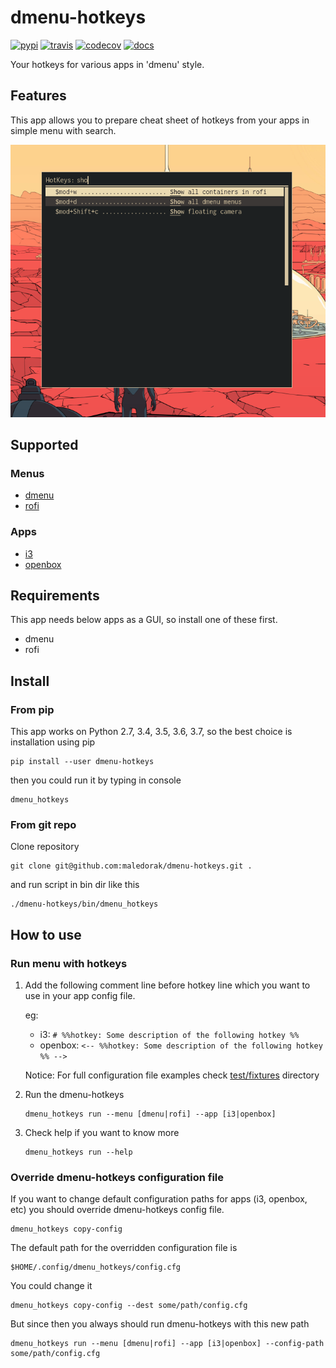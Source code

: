 dmenu-hotkeys
=============
[![pypi](https://img.shields.io/pypi/v/dmenu_hotkeys.svg)](https://pypi.python.org/pypi/dmenu_hotkeys)
[![travis](https://img.shields.io/travis/maledorak/dmenu-hotkeys.svg)](https://travis-ci.org/maledorak/dmenu-hotkeys)
[![codecov](https://codecov.io/gh/maledorak/dmenu-hotkeys/branch/master/graph/badge.svg)](https://codecov.io/gh/maledorak/dmenu-hotkeys)
[![docs](https://readthedocs.org/projects/dmenu-hotkeys/badge/?version=latest)](https://dmenu-hotkeys.readthedocs.io/en/latest/?badge=latest)

Your hotkeys for various apps in 'dmenu' style.

Features
--------
This app allows you to prepare cheat sheet of hotkeys from your apps in simple menu with search.

![screenshot](docs/shot.png)

Supported
---------

### Menus
* [dmenu](https://tools.suckless.org/dmenu/)
* [rofi](https://github.com/davatorium/rofi)

### Apps
* [i3](https://i3wm.org/)
* [openbox](http://openbox.org/wiki/Main_Page)


Requirements
------------
This app needs below apps as a GUI, so install one of these first.
* dmenu
* rofi

Install
-------

### From pip
This app works on Python 2.7, 3.4, 3.5, 3.6, 3.7, so the best choice is installation using pip

```
pip install --user dmenu-hotkeys
```

then you could run it by typing in console

```
dmenu_hotkeys
```

### From git repo
Clone repository
```
git clone git@github.com:maledorak/dmenu-hotkeys.git .
```

and run script in bin dir like this
```
./dmenu-hotkeys/bin/dmenu_hotkeys
```



How to use
----------

### Run menu with hotkeys
1. Add the following comment line before hotkey line which you want to use in your app config file.

    eg:

    * i3: `# %%hotkey: Some description of the following hotkey %%`
    * openbox: `<-- %%hotkey: Some description of the following hotkey %% -->`
    
    Notice: For full configuration file examples check [test/fixtures](./tests/fixtures) directory

2. Run the dmenu-hotkeys
    ```
    dmenu_hotkeys run --menu [dmenu|rofi] --app [i3|openbox]
    ```
    
3. Check help if you want to know more
    ```
    dmenu_hotkeys run --help
    ```
    
### Override dmenu-hotkeys configuration file
If you want to change default configuration paths for apps (i3, openbox, etc) 
you should override dmenu-hotkeys config file.

```
dmenu_hotkeys copy-config
```

The default path for the overridden configuration file is
```
$HOME/.config/dmenu_hotkeys/config.cfg
```

You could change it
```
dmenu_hotkeys copy-config --dest some/path/config.cfg
```


But since then you always should run dmenu-hotkeys with this new path

```
dmenu_hotkeys run --menu [dmenu|rofi] --app [i3|openbox] --config-path some/path/config.cfg
```
